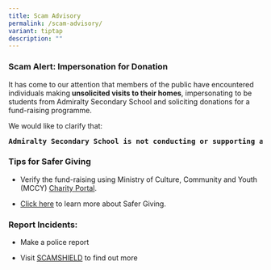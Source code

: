 ```yaml
---
title: Scam Advisory
permalink: /scam-advisory/
variant: tiptap
description: ""
---
```

<h3>Scam Alert: Impersonation for Donation</h3>
<p>It has come to our attention that members of the public have encountered
individuals making<strong> unsolicited visits to their homes</strong>,
impersonating to be students from Admiralty Secondary School and soliciting
donations for a fund-raising programme.</p>
<p>We would like to clarify that:
</p><pre><strong>Admiralty Secondary School is not conducting or supporting any fund-raising activities at this time.</strong></pre>
<p></p>
<p></p>
<h3>Tips for Safer Giving</h3>
<ul data-tight="true" class="tight">
<li>
<p>Verify the fund-raising using Ministry of Culture, Community and Youth
(MCCY) <a href="https://www.charities.gov.sg/" rel="noopener nofollow" target="_blank">Charity Portal</a>.</p>
</li>
<li>
<p><a href="https://www.charities.gov.sg/Pages/Fund-Raising/Safer-Giving.aspx" rel="noopener nofollow" target="_blank">Click here</a> to
learn more about Safer Giving.</p>
</li>
</ul>
<h3>Report Incidents:</h3>
<ul data-tight="true" class="tight">
<li>
<p>Make a police report</p>
</li>
<li>
<p>Visit <a href="https://www.scamshield.gov.sg/" rel="noopener nofollow" target="_blank">SCAMSHIELD</a> to
find out more</p>
</li>
</ul>
<p></p>